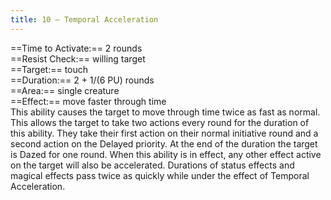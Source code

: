```yaml
---
title: 10 – Temporal Acceleration
---
```

==Time to Activate:== 2 rounds  
==Resist Check:== willing target  
==Target:== touch  
==Duration:== 2 + 1/(6 PU) rounds  
==Area:== single creature  
==Effect:== move faster through time  
This ability causes the target to move through time twice as fast as normal. This allows the target to take two actions every round for the duration of this ability. They take their first action on their normal initiative round and a second action on the Delayed priority. At the end of the duration the target is Dazed for one round. When this ability is in effect, any other effect active on the target will also be accelerated. Durations of status effects and magical effects pass twice as quickly while under the effect of Temporal Acceleration.  

